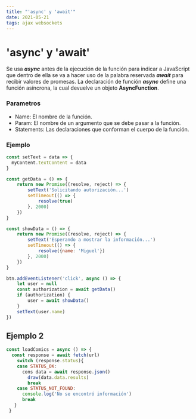 ```yaml
---
title: "'async' y 'await'"
date: 2021-05-21
tags: ajax websockets
---
```


# 'async' y 'await'
Se usa **_async_** antes de la ejecución de la función para indicar a JavaScript que dentro de ella se va a hacer uso de la palabra reservada **_await_** para recibir valores de promesas. La declaración de función **_async_** define una función asíncrona, la cual devuelve un objeto **AsyncFunction**.

### Parametros
-   Name: El nombre de la función.
-   Param: El nombre de un argumento que se debe pasar a la función.
-   Statements: Las declaraciones que conforman el cuerpo de la función.

### Ejemplo

````js
const setText = data => {
  myContent.textContent = data
}

const getData = () => {
	return new Promise((resolve, reject) => {
		setText('Solicitando autorización...')
		setTimeout(() => {
    		resolve(true)
  		}, 2000)
	})
}

const showData = () => {
	return new Promise((resolve, reject) => {
		setText('Esperando a mostrar la información...')
		setTimeout(() => {
    		resolve({name: 'Miguel'})
		}, 2000)
	})
}

btn.addEventListener('click', async () => {
	let user = null
	const authorization = await getData()
	if (authorization) {
		user = await showData()
	}
	setText(user.name)
})
````

## Ejemplo 2

````js
const loadComics = async () => {
  const response = await fetch(url)
    switch (response.status){
    case STATUS_OK:
      cons data = await response.json()
        draw(data.data.results)
        break
    case STATUS_NOT_FOUND:
      console.log('No se encontró información')
      break
   }
 }
 ````
 